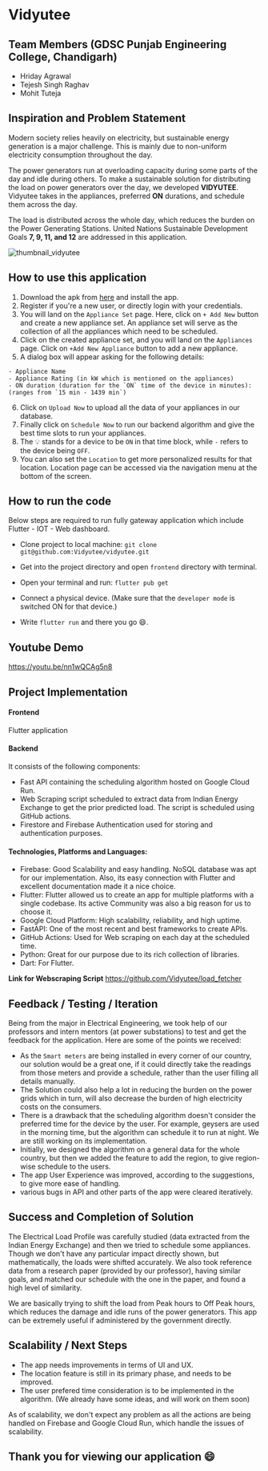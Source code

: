 # Vidyutee

## Team Members (GDSC Punjab Engineering College, Chandigarh)
- Hriday Agrawal
- Tejesh Singh Raghav
- Mohit Tuteja


## Inspiration and Problem Statement
Modern society relies heavily on electricity, but sustainable energy generation is a major challenge. This is mainly due to non-uniform electricity consumption throughout the day.

The power generators run at overloading capacity during some parts of the day and idle during others. To make a sustainable solution for distributing the load on power generators over the day, we developed **VIDYUTEE**. Vidyutee takes in the appliances, preferred **ON** durations, and schedule them across the day.

The load is distributed across the whole day, which reduces the burden on the Power Generating Stations. United Nations Sustainable Development Goals **7, 9, 11, and 12** are addressed in this application.

![thumbnail_vidyutee](https://user-images.githubusercontent.com/76818035/229581007-dfaf70c3-e6ce-448f-884b-1ef8d2fafad2.png)



## How to use this application
1. Download the apk from [here](https://github.com/Vidyutee/vidyutee/releases/download/v0.0.2/vidyutee.apk) and install the app.
2. Register if you're a new user, or directly login with your credentials.
3. You will land on the `Appliance Set` page. Here, click on `+ Add New` button and create a new appliance set. An appliance set will serve as the collection of all the appliances which need to be scheduled.
4. Click on the created appliance set, and you will land on the `Appliances` page. Click on `+Add New Appliance` button to add a new appliance.
5. A dialog box will appear asking for the following details:
  ```
  - Appliance Name
  - Appliance Rating (in kW which is mentioned on the appliances)
  - ON duration (duration for the `ON` time of the device in minutes): (ranges from `15 min - 1439 min`)
  ```
6. Click on `Upload Now` to upload all the data of your appliances in our database.
7. Finally click on `Schedule Now` to run our backend algorithm and give the best time slots to run your appliances.
8. The :bulb: stands for a device to be `ON` in that time block, while `-` refers to the device being `OFF`.
9. You can also set the `Location` to get more personalized results for that location. Location page can be accessed via the navigation menu at the bottom of the screen.

## How to run the code
Below steps are required to run fully gateway application which include Flutter - IOT - Web dashboard.

- Clone project to local machine:
`git clone git@github.com:Vidyutee/vidyutee.git`

- Get into the project directory and open `frontend` directory with terminal.

- Open your terminal and run:
`flutter pub get`

- Connect a physical device. (Make sure that the `developer mode` is switched ON for that device.)

- Write `flutter run` and there you go 😄.


## Youtube Demo
https://youtu.be/nn1wQCAg5n8

## Project Implementation

#### Frontend
Flutter application

#### Backend
It consists of the following components:
- Fast API containing the scheduling algorithm hosted on Google Cloud Run.
- Web Scraping script scheduled to extract data from Indian Energy Exchange to get the prior predicted load. The script is scheduled using GitHub actions.
- Firestore and Firebase Authentication used for storing and authentication purposes.

#### Technologies, Platforms and Languages:
- Firebase: Good Scalability and easy handling. NoSQL database was apt for our implementation. Also, its easy connection with Flutter and excellent documentation made it a nice choice.
- Flutter: Flutter allowed us to create an app for multiple platforms with a single codebase. Its active Community was also a big reason for us to choose it.
- Google Cloud Platform: High scalability, reliability, and high uptime.
- FastAPI: One of the most recent and best frameworks to create APIs.
- GitHub Actions: Used for Web scraping on each day at the scheduled time.
- Python: Great for our purpose due to its rich collection of libraries.
- Dart: For Flutter.

**Link for Webscraping Script**
https://github.com/Vidyutee/load_fetcher

## Feedback / Testing / Iteration
Being from the major in Electrical Engineering, we took help of our professors and intern mentors (at power substations) to test and get the feedback for the application. Here are some of the points we received:

- As the `Smart meters` are being installed in every corner of our country, our solution would be a great one, if it could directly take the readings from those meters and provide a schedule, rather than the user filling all details manually.
- The Solution could also help a lot in reducing the burden on the power grids which in turn, will also decrease the burden of high electricity costs on the consumers.
- There is a drawback that the scheduling algorithm doesn't consider the preferred time for the device by the user. For example, geysers are used in the morning time, but the algorithm can schedule it to run at night. We are still working on its implementation.
- Initially, we designed the algorithm on a general data for the whole country, but then we added the feature to add the region, to give region-wise schedule to the users.
- The app User Experience was improved, according to the suggestions, to give more ease of handling.
- various bugs in API and other parts of the app were cleared iteratively.


## Success and Completion of Solution
The Electrical Load Profile was carefully studied (data extracted from the Indian Energy Exchange) and then we tried to schedule some appliances. Though we don't have any particular impact directly shown, but mathematically, the loads were shifted accurately. We also took reference data from a research paper (provided by our professor), having similar goals, and matched our schedule with the one in the paper, and found a high level of similarity.

We are basically trying to shift the load from Peak hours to Off Peak hours, which reduces the damage and idle runs of the power generators. This app can be extremely useful if administered by the government directly.

## Scalability / Next Steps
- The app needs improvements in terms of UI and UX.
- The location feature is still in its primary phase, and needs to be improved.
- The user prefered time consideration is to be implemented in the algorithm. (We already have some ideas, and will work on them soon)

As of scalability, we don't expect any problem as all the actions are being handled on Firebase and Google Cloud Run, which handle the issues of scalability.

## Thank you for viewing our application 😄
